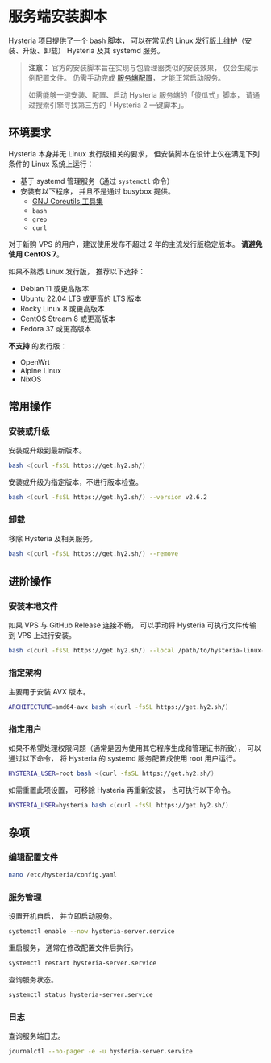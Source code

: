 # 服务端安装脚本

Hysteria 项目提供了一个 bash 脚本， 可以在常见的 Linux 发行版上维护（安装、升级、卸载） Hysteria 及其 systemd 服务。

> **注意：** 官方的安装脚本旨在实现与包管理器类似的安装效果， 仅会生成示例配置文件。
> 仍需手动完成 [服务端配置](./Server.md)， 才能正常启动服务。
>
> 如需能够一键安装、配置、启动 Hysteria 服务端的「傻瓜式」脚本， 请通过搜索引擎寻找第三方的「Hysteria 2 一键脚本」。

## 环境要求

Hysteria 本身并无 Linux 发行版相关的要求，
但安装脚本在设计上仅在满足下列条件的 Linux 系统上运行：

- 基于 systemd 管理服务（通过 `systemctl` 命令）
- 安装有以下程序， 并且不是通过 busybox 提供。
  - [GNU Coreutils 工具集](https://zh.wikipedia.org/wiki/GNU%E6%A0%B8%E5%BF%83%E5%B7%A5%E5%85%B7%E7%BB%84)
  - `bash`
  - `grep`
  - `curl`

对于新购 VPS 的用户，建议使用发布不超过 2 年的主流发行版稳定版本。 **请避免使用 CentOS 7**。

如果不熟悉 Linux 发行版， 推荐以下选择：

- Debian 11 或更高版本
- Ubuntu 22.04 LTS 或更高的 LTS 版本
- Rocky Linux 8 或更高版本
- CentOS Stream 8 或更高版本
- Fedora 37 或更高版本

**不支持** 的发行版：

- OpenWrt
- Alpine Linux
- NixOS

## 常用操作

### 安装或升级

安装或升级到最新版本。

```sh
bash <(curl -fsSL https://get.hy2.sh/)
```

安装或升级为指定版本，不进行版本检查。

```sh
bash <(curl -fsSL https://get.hy2.sh/) --version v2.6.2
```

### 卸载

移除 Hysteria 及相关服务。

```sh
bash <(curl -fsSL https://get.hy2.sh/) --remove
```

## 进阶操作

### 安装本地文件

如果 VPS 与 GitHub Release 连接不畅， 可以手动将 Hysteria 可执行文件传输到 VPS 上进行安装。

```sh
bash <(curl -fsSL https://get.hy2.sh/) --local /path/to/hysteria-linux-amd64
```

### 指定架构

主要用于安装 AVX 版本。

```sh
ARCHITECTURE=amd64-avx bash <(curl -fsSL https://get.hy2.sh/)
```

### 指定用户

如果不希望处理权限问题（通常是因为使用其它程序生成和管理证书所致），
可以通过以下命令， 将 Hysteria 的 systemd 服务配置成使用 root 用户运行。

```sh
HYSTERIA_USER=root bash <(curl -fsSL https://get.hy2.sh/)
```

如需重置此项设置， 可移除 Hysteria 再重新安装， 也可执行以下命令。

```sh
HYSTERIA_USER=hysteria bash <(curl -fsSL https://get.hy2.sh/)
```

## 杂项

### 编辑配置文件

```sh
nano /etc/hysteria/config.yaml
```

### 服务管理

设置开机自启， 并立即启动服务。

```sh
systemctl enable --now hysteria-server.service
```

重启服务， 通常在修改配置文件后执行。

```sh
systemctl restart hysteria-server.service
```

查询服务状态。

```sh
systemctl status hysteria-server.service
```

### 日志

查询服务端日志。

```sh
journalctl --no-pager -e -u hysteria-server.service
```
